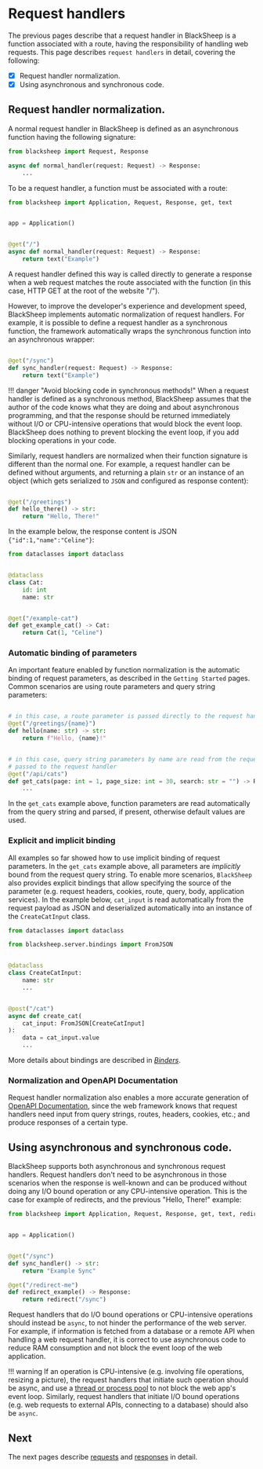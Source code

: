 # Request handlers

The previous pages describe that a request handler in BlackSheep is a function
associated with a route,  having the responsibility of handling web requests.
This page describes `request handlers` in detail, covering the following:

- [X] Request handler normalization.
- [X] Using asynchronous and synchronous code.

## Request handler normalization.
A normal request handler in BlackSheep is defined as an asynchronous function
having the following signature:

```python
from blacksheep import Request, Response

async def normal_handler(request: Request) -> Response:
    ...

```

To be a request handler, a function must be associated with a route:

```python
from blacksheep import Application, Request, Response, get, text


app = Application()


@get("/")
async def normal_handler(request: Request) -> Response:
    return text("Example")
```

A request handler defined this way is called directly to generate a response
when a web request matches the route associated with the function (in this
case, HTTP GET at the root of the website "/").

However, to improve the developer's experience and development speed,
BlackSheep implements automatic normalization of request handlers. For example,
it is possible to define a request handler as a synchronous function, the
framework automatically wraps the synchronous function into an asynchronous
wrapper:

```python

@get("/sync")
def sync_handler(request: Request) -> Response:
    return text("Example")

```

!!! danger "Avoid blocking code in synchronous methods!"
    When a request handler is defined as a synchronous method, BlackSheep
    assumes that the author of the code knows what they are doing and about
    asynchronous programming, and that the response should be returned
    immediately without I/O or CPU-intensive operations that would block the
    event loop. BlackSheep does nothing to prevent blocking the event loop, if
    you add blocking operations in your code.

Similarly, request handlers are normalized when their function signature is
different than the normal one. For example, a request handler can be defined
without arguments, and returning a plain `str` or an instance of an object
(which gets serialized to `JSON` and configured as response content):

```python

@get("/greetings")
def hello_there() -> str:
    return "Hello, There!"

```

In the example below, the response content is JSON `{"id":1,"name":"Celine"}`:

```python
from dataclasses import dataclass


@dataclass
class Cat:
    id: int
    name: str


@get("/example-cat")
def get_example_cat() -> Cat:
    return Cat(1, "Celine")

```

### Automatic binding of parameters

An important feature enabled by function normalization is the automatic binding
of request parameters, as described in the `Getting Started` pages. Common
scenarios are using route parameters and query string parameters:

```python

# in this case, a route parameter is passed directly to the request handler
@get("/greetings/{name}")
def hello(name: str) -> str:
    return f"Hello, {name}!"


# in this case, query string parameters by name are read from the request and
# passed to the request handler
@get("/api/cats")
def get_cats(page: int = 1, page_size: int = 30, search: str = "") -> Response:
    ...

```

In the `get_cats` example above, function parameters are read automatically
from the query string and parsed, if present, otherwise default values are
used.

### Explicit and implicit binding

All examples so far showed how to use implicit binding of request parameters.
In the `get_cats` example above, all parameters are _implicitly_ bound from the
request query string. To enable more scenarios, `BlackSheep` also provides
explicit bindings that allow specifying the source of the parameter (e.g.
request headers, cookies, route, query, body, application services). In the
example below, `cat_input` is read automatically from the request payload as
JSON and deserialized automatically into an instance of the `CreateCatInput`
class.

```python
from dataclasses import dataclass

from blacksheep.server.bindings import FromJSON


@dataclass
class CreateCatInput:
    name: str
    ...


@post("/cat")
async def create_cat(
    cat_input: FromJSON[CreateCatInput]
):
    data = cat_input.value
    ...
```

More details about bindings are described in _[Binders](../binders/)_.

### Normalization and OpenAPI Documentation

Request handler normalization also enables a more accurate generation of
[OpenAPI Documentation](../openapi/), since the web framework knows that request
handlers need input from query strings, routes, headers, cookies, etc.; and
produce responses of a certain type.

## Using asynchronous and synchronous code.

BlackSheep supports both asynchronous and synchronous request handlers. Request
handlers don't need to be asynchronous in those scenarios when the response is
well-known and can be produced without doing any I/O bound operation or any
CPU-intensive operation. This is the case for example of redirects, and the
previous "Hello, There!" example:

```python
from blacksheep import Application, Request, Response, get, text, redirect


app = Application()


@get("/sync")
def sync_handler() -> str:
    return "Example Sync"

@get("/redirect-me")
def redirect_example() -> Response:
    return redirect("/sync")

```

Request handlers that do I/O bound operations or CPU-intensive operations
should instead be `async`, to not hinder the performance of the web server. For
example, if information is fetched from a database or a remote API when
handling a web request handler, it is correct to use asynchronous code
to reduce RAM consumption and not block the event loop of the web application.

!!! warning
    If an operation is CPU-intensive (e.g. involving file operations,
    resizing a picture), the request handlers that initiate such operation should
    be async, and use a [thread or process
    pool](https://docs.python.org/3/library/asyncio-eventloop.html#executing-code-in-thread-or-process-pools)
    to not block the web app's event loop.
    Similarly, request handlers that initiate I/O bound operations (e.g. web
    requests to external APIs, connecting to a database) should also be `async`.

## Next
The next pages describe [requests](../requests/) and [responses](../responses/)
in detail.

